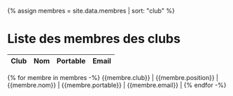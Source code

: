 ---
---
{% assign membres = site.data.membres | sort: "club" %}

# Liste des membres des clubs

Club | Nom | Portable | Email
---|---|---|---
{% for membre in membres -%}
{{membre.club}} | {{membre.position}} | {{membre.nom}} | {{membre.portable}} | {{membre.email}} |
{% endfor -%}